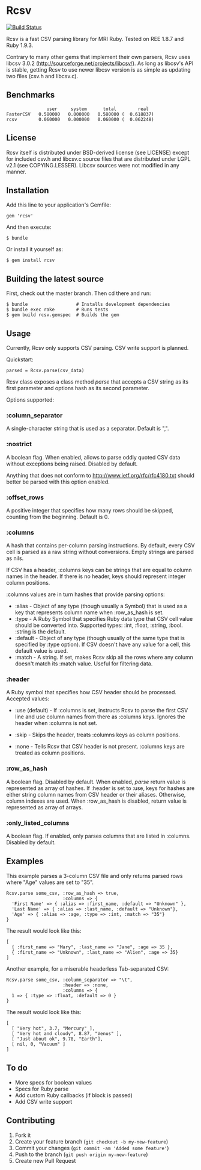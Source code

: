 # Rcsv

[![Build Status](https://travis-ci.org/fiksu/rcsv.png)](https://travis-ci.org/fiksu/rcsv)

Rcsv is a fast CSV parsing library for MRI Ruby. Tested on REE 1.8.7 and Ruby 1.9.3.

Contrary to many other gems that implement their own parsers, Rcsv uses libcsv 3.0.2 (http://sourceforge.net/projects/libcsv/). As long as libcsv's API is stable, getting Rcsv to use newer libcsv version is as simple as updating two files (csv.h and libcsv.c).

## Benchmarks
                   user     system      total        real
    FasterCSV   0.580000   0.000000   0.580000 (  0.618837)
    rcsv        0.060000   0.000000   0.060000 (  0.062248)

## License

Rcsv itself is distributed under BSD-derived license (see LICENSE) except for included csv.h and libcsv.c source files that are distributed under LGPL v2.1 (see COPYING.LESSER). Libcsv sources were not modified in any manner.

## Installation

Add this line to your application's Gemfile:

    gem 'rcsv'

And then execute:

    $ bundle

Or install it yourself as:

    $ gem install rcsv


## Building the latest source

First, check out the master branch. Then cd there and run:

    $ bundle                  # Installs development dependencies
    $ bundle exec rake        # Runs tests
    $ gem build rcsv.gemspec  # Builds the gem

## Usage

Currently, Rcsv only supports CSV parsing. CSV write support is planned.

Quickstart:

    parsed = Rcsv.parse(csv_data)


Rcsv class exposes a class method *parse* that accepts a CSV string as its first parameter and options hash as its second parameter.


Options supported:

### :column_separator

A single-character string that is used as a separator. Default is ",".

### :nostrict

A boolean flag. When enabled, allows to parse oddly quoted CSV data without exceptions being raised. Disabled by default.

Anything that does not conform to http://www.ietf.org/rfc/rfc4180.txt should better be parsed with this option enabled.

### :offset_rows

A positive integer that specifies how many rows should be skipped, counting from the beginning. Default is 0.

### :columns
A hash that contains per-column parsing instructions. By default, every CSV cell is parsed as a raw string without conversions. Empty strings are parsed as nils.

If CSV has a header, :columns keys can be strings that are equal to column names in the header. If there is no header, keys should represent integer column positions.

:columns values are in turn hashes that provide parsing options:

* :alias - Object of any type (though usually a Symbol) that is used as a key that represents column name when :row_as_hash is set.
* :type - A Ruby Symbol that specifies Ruby data type that CSV cell value should be converted into. Supported types: :int, :float, :string, :bool. :string is the default.
* :default - Object of any type (though usually of the same type that is specified by :type option). If CSV doesn't have any value for a cell, this default value is used.
* :match - A string. If set, makes Rcsv skip all the rows where any column doesn't match its :match value. Useful for filtering data.


### :header
A Ruby symbol that specifies how CSV header should be processed. Accepted values:

* :use (default) - If :columns is set, instructs Rcsv to parse the first CSV line and use column names from there as :columns keys. Ignores the header when :columns is not set.

* :skip - Skips the header, treats :columns keys as column positions.

* :none - Tells Rcsv that CSV header is not present. :columns keys are treated as column positions.

### :row_as_hash
A boolean flag. Disabled by default.
When enabled, *parse* return value is represented as array of hashes. If :header is set to :use, keys for hashes are either string column names from CSV header or their aliases. Otherwise, column indexes are used.
When :row_as_hash is disabled, return value is represented as array of arrays.

### :only_listed_columns
A boolean flag. If enabled, only parses columns that are listed in :columns. Disabled by default.


## Examples

This example parses a 3-column CSV file and only returns parsed rows where "Age" values are set to "35".

    Rcsv.parse some_csv, :row_as_hash => true,
                         :columns => {
      'First Name' => { :alias => :first_name, :default => "Unknown" },
      'Last Name' => { :alias => :last_name, :default => "Unknown"},
      'Age' => { :alias => :age, :type => :int, :match => "35"}
    }

The result would look like this:

    [
      { :first_name => "Mary", :last_name => "Jane", :age => 35 },
      { :first_name => "Unknown", :last_name => "Alien", :age => 35}
    ]

Another example, for a miserable headerless Tab-separated CSV:

    Rcsv.parse some_csv, :column_separator => "\t",
                         :header => :none,
                         :columns => {
      1 => { :type => :float, :default => 0 }
    }

The result would look like this:

    [
      [ "Very hot", 3.7, "Mercury" ],
      [ "Very hot and cloudy", 8.87, "Venus" ],
      [ "Just about ok", 9.78, "Earth"],
      [ nil, 0, "Vacuum" ]
    ]


## To do

* More specs for boolean values
* Specs for Ruby parse
* Add custom Ruby callbacks (if block is passed)
* Add CSV write support


## Contributing

1. Fork it
2. Create your feature branch (`git checkout -b my-new-feature`)
3. Commit your changes (`git commit -am 'Added some feature'`)
4. Push to the branch (`git push origin my-new-feature`)
5. Create new Pull Request
